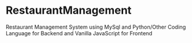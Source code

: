 # RestaurantManagement
Restaurant Management System using MySql and Python/Other Coding Language for Backend and Vanilla JavaScript for Frontend
